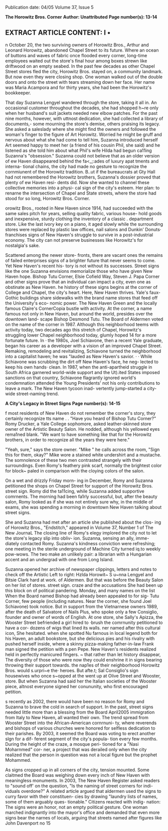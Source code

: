 Publication date: 04/05
Volume 37, Issue 5

**The Horowitz Bros. Corner**
**Author: Unattributed**
**Page number(s): 13-14**

EXTRACT ARTICLE CONTENT:
I
•
-
n October 20, the two surviving owners of Horowitz Bros., Arthur 
and Leonard Horowitz, abandoned Chapel Street to its future. 
Where an ocean of buttons and waves of fabric once flooded 
every corner, long-time employees waited out the store's final hour 
among boxes strewn like driftwood on an empty seabed. In the past few 
decades as other Chapel Street stores fled the city, Horowitz Bros. stayed on, a 
community landmark. But now even they were closing shop. One woman 
walked out of the double doors and onto the street with tears streaming down 
her face. Her name was Maria Acampora and for thirty years, she had been the 
Horowitz's bookkeeper. 

That day Suzanna Lengyel wandered through the store, taking it all in. An 
occasional customer throughout the decades, she had shopped h~re only when 
her husband's suit jackets needed new elbow patches. For the past nine months, 
however, with uttnost dedication, she had collected a library of documents,-
some mourning the store's demise, others praising its legacy. 
She asked a 
saleslady where she might find the owners and followed the woman's finger to 
the figure of Art Horowitz. Worried he rnight be gruff and nervous about what 
she had come to tell him, Suzanna introduced herself 
Art seemed happy to meet her (a friend of his cousin Phil, she said) and he 
listened as she told him about what Phil's wife Hilda had begun ca11ing 
Suzanna's "obsession." Suzanna could not believe that as an older version of 
ew Haven disappeared behind the fa<_;:ades of luxury apat tments and interna-
tional chains, the city had made no gesture to recognize the cornmiunent of the 
Horowitz tradition. B..ut if the bureaucrats at Gty Hall had not remembered the 
Horowitz brothers, Suzanna's dossier proved that plenty of 
ew Haven resi-
dents did. Now she wanted to channel these collective memories into a physi-
cal sign of the city's esteem. Her plan: to renarne the 
intersection of Chapel and State streets, 
where the store had stood for 
so long, Horowitz Bros. 
Corner. 


orowitz Bros., rooted in 
New Haven since 1914, 
had succeeded with the 
same sales pitch for years, 
selling quality fabric, various house-
hold goods and inexpensive, sturdy 
clothing 
the inventory of a classic 
. 
department store. Like the last ivory 
key on a piano, it aged slowly while 
the surrounding stores were replaced 
by plastic law offices, nail salons and 
Dunkin' Donuts· franchises 
signs of 
New Haven's struggle to survive in a 
post-industrial economy. The city can 
not 
preserve 
businesses 
like 
Horowitz's for nostalgia's sake. 

Scattered among the newer store-
fronts, there are vacant ones 
the 
remains of failed enterprises 
signs 
of a brighter future that never seems 
to come. Yet New Haven's recent his-
tory is not without its successes. 
Street signs like the one Suzanna 
envisions memorialize those who 
have given New Haven hope. Bishop 
Tutu Corner, Elsie Cofield Way, 
Steven J. Papa Corner and other signs 
prove that an individual can impact a 
city, even one as obstinate as 
New Haven. 
he history of these signs 
begins 
at the corner of 
College and Chapel, the city's 
heart. Here, New Haven thrives. 
Yale's faux-Gothic buildings share 
sidewalks with the brand name stores 
that feed off the University's eco-
nomic power. The New Haven 
Green and the locally famous Claire's 
CornerCopia bustle with activity. At 
the corner, a name famous not only 
in New Haven, but around the world, 
presides over the downtown land-
scape 
Bishop Desmond Tutu. 
The Board of Aldermen voted on 
the name of the corner in 1987. 
Although this neighborhood teems 
with activity today, two decades ago 
this 
stretch 
of 
Chapel, 
Horowitz's struggling lower Chapel 
neighborhood today, glumly hoped 
14 
for a more fortunate future. In · the 
1980s, Joel Schiavone, then a recent 
Yale graduate, began his career as a 
developer with a vision of an 
improved Chapel Street. Remaking, 
remodeling 
and 
revitalizing, 
Schiavone turned the neighborhood 
into a capitalist haven; he was "lauded 
as New Haven's savior. · · 
While Schiavone was scrubbing the 
dirt off New Haven's face, he neg-
lected to keep his own hands· clean. 
In 1987, when the anti-apartheid 
struggle in South Africa garnered 
world-wide support and the Ut).ited 
States imposed sanctions on that 
country, Schiavone flagrantly ignored 
world's 
condemnation 
attended the Young Presidents' 
not his only contributions to leave a 
mark. The New Haven tycoon inad-
vertently jump-started a city-wide 
street-naming trend. 


**A City's Legacy in Street Signs**
**Page number(s): 14-15**

f most residents of New Haven 
do not remember the corner's 
story, they certainly recognize 
tts name . 
. "Have you heard of Bishop Tutu 
Corner?" Romy Drucker, a Yale 
College 
sophomore, 
asked 
leather-skinned store owner of the 
Artistic Beauty Salon. He nodded, 
although his yellowed eyes rema1ned 
blank. "We want to have something 
like that for the Horowitz brothers, 
in order to recognize all the years 
they were here." 

"Yeah, sure," says the store owner. 
"Mike 
" he calls across the room, 
"Sign this for them, okay?" Mike 
wore a stained white undershirt and a 
mustache. The somnolence of these 
two men contrasted strangely with 
their surroundings. Even Romy's 
feathery pink scarf, normally the 
brightest color for block~ paled in 
comparison with the cloying colors 
of the salon. 

On a wet and drizzly Friday morn-
ing in December, Romy and Suzanna 
petitioned the shops on Chapel Street 
for support of the Horowitz Bros. 
street sign. Romy did the ta11cing, 
while Suzanna added supportive 
comrnents. The morning had been 
fa1rly successful, but, after the beauty 
salon, Romy looked as if she was not 
entirely sure why, in the middle of 
exams, she was spending a morning 
in downtown New Haven talking 
about street signs. 

She and Suzanna had met after an 
article she published about the clos-
ing of Horowitz Bros., "Endstitch," 
appeared in Volume 37, Number 1 of 
The New JournaL The closing line of 
Romy's elegy implored the city not to 
let the store's legacy slip into obliv-
ion. Suzanna, sensing an ally, imme-
diately contacted Romy. Suzanna's 
kindness 
conviction 
were 
refreshing; one meeting in the sterile 
underground of Machine City turned 
iq.to weekly pow-wows. The two 
make an unlikely pair: a librarian with 
a Hungarian accent and an undergrad 
with one from Long Island. 

Suzanna opened her archive of 
newspaper clippings, letters and 
notes to check off the Artistic 
Left to right: Hzlda Horowit~ S u~nna Lengyel and Bitsie Clark hard at work. 
of Aldermen. But that was before the 
Beauty Salon on her list of stores. 
street sign. craze and the accusations 
She had been up this block on 
of political pandering. 
Monday, and many names on the list 
When the Board named Bishop 
had already been appealed to for sig-
Tutu Corner, few people (including 
natures. Near the corner, she found 
Joel Schiavone) took notice. But in 
support from the Vietnarnese owners 
1989, after the death of Salvatore 
of Nails Plus, who spoke only a few 
Consiglio, founder and owner of 
words of English. At one store, she 
Sally's Apizza, the Wooster Street 
befriended a girl hired to ·brush the 
comrnunity petitioned to have a cor-
dozens of wigs that lined its walls. 
ner named after this cultural icon, 
She hesitated. when she spotted Nu 
farnous in local legend both for his 
Haven, an adult bookstore, but she 
delicious pies and his rivalry with 
pushed herself inside, where a skinny 
pizza-making father-in-law Frank 
man signed the petition with a pen 
Pepe. New Haven's residents realized 
held in perfectly manicured fingers. ~ that rather than let history disappear, 
The diversity of those who were now 
they could enshrine it in signs bearing 
throwing their support towards. 
the nap1es of their neighborhood 
Horowitz Bros. would s.urpri~e the· heroes. But afte.t; Sal Consiglio's sign 
housewives who once s~opped at the went up at Olive Street and Wooster, 
store. But when Suzanna had said her 
the Italian societies of the Wooster 
piece, altnost everyone signed her 
conununity, who first encouraged 
petition. 

s recently as 2002, there 
would have been no reason 
for Romy and Suzanna to 
brave the cold in search of support. 
In the past, street signs needed little 
more than a blessing from the Board 
April2005 
immigration from Italy to New 
Haven, all wanted their own. 
The 
trend spread from Wooster Street 
into the African-American cornrnuni-
ty, where reverends and bishops of 
various churches were honored for 
selfless dedication to their parishes. 
By 2003, it seemed the Board was 
voting to erect another slgn for a dif-
ferent segment of the city's popula-
tion every few months. During the 
height of the craze, a mosque peri-
tioned for a "Nasi Moharnmed" cor-
ner, a project that was derailed only 
when the city realized that the person 
in question was not a local figure but 
the prophet Mohammed. 

As signs cropped up in all corners 
of the city, tension mounted. Some 
claitmed the Board was weighing 
down every inch of New Haven with 
meaningless monuments. In 2003, 
The New Haven Register asked readers 
to "sound off' on the question, "Is 
the naming of street corners for indi-
viduals overdone?" A related article 
argued that aldermen used the signs 
to curry favor with their constituen-
cies by drawing "laundry lists of 
names, some of them arguably ques-
tionable." Citizens reacted with indig-
nation: The signs were an honor, not 
an empty political gesture. One 
woman marched indignantly into the 
mayor's office and demanded that 
even more signs bear the narnes of 
locals, arguing that streets named 
after figures like John Davenport no 
15